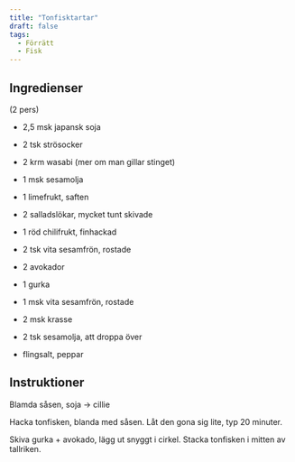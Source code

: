 ```yaml
---
title: "Tonfisktartar"
draft: false
tags:
  - Förrätt
  - Fisk
---
```


## Ingredienser
(2 pers)

- 2,5 msk japansk soja
- 2 tsk strösocker
- 2 krm wasabi (mer om man gillar stinget)
- 1 msk sesamolja
- 1 limefrukt, saften
- 2 salladslökar, mycket tunt skivade
- 1 röd chilifrukt, finhackad
- 2 tsk vita sesamfrön, rostade

- 2 avokador
- 1 gurka
- 1 msk vita sesamfrön, rostade
- 2 msk krasse
- 2 tsk sesamolja, att droppa över
- flingsalt, peppar

## Instruktioner
Blamda såsen, soja -> cillie

Hacka tonfisken, blanda med såsen. Låt den gona sig lite, typ 20 minuter.

Skiva gurka + avokado, lägg ut snyggt i cirkel. Stacka tonfisken i mitten av tallriken.
